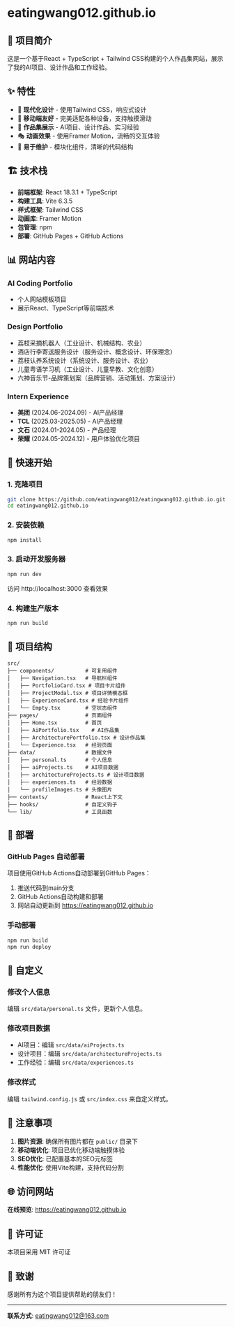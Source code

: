 # eatingwang012.github.io

## 🎯 项目简介

这是一个基于React + TypeScript + Tailwind CSS构建的个人作品集网站，展示了我的AI项目、设计作品和工作经验。

## ✨ 特性

- 🚀 **现代化设计** - 使用Tailwind CSS，响应式设计
- 📱 **移动端友好** - 完美适配各种设备，支持触摸滑动
- 🎨 **作品集展示** - AI项目、设计作品、实习经验
- 🎭 **动画效果** - 使用Framer Motion，流畅的交互体验
- 🔧 **易于维护** - 模块化组件，清晰的代码结构

## 🏗️ 技术栈

- **前端框架**: React 18.3.1 + TypeScript
- **构建工具**: Vite 6.3.5
- **样式框架**: Tailwind CSS
- **动画库**: Framer Motion
- **包管理**: npm
- **部署**: GitHub Pages + GitHub Actions

## 📊 网站内容

### AI Coding Portfolio
- 个人网站模板项目
- 展示React、TypeScript等前端技术

### Design Portfolio
- 荔枝采摘机器人（工业设计、机械结构、农业）
- 酒店行李寄送服务设计（服务设计、概念设计、环保理念）
- 荔枝认养系统设计（系统设计、服务设计、农业）
- 儿童粤语学习机（工业设计、儿童早教、文化创意）
- 六神音乐节-品牌策划案（品牌营销、活动策划、方案设计）

### Intern Experience
- **美团** (2024.06-2024.09) - AI产品经理
- **TCL** (2025.03-2025.05) - AI产品经理
- **文石** (2024.01-2024.05) - 产品经理
- **荣耀** (2024.05-2024.12) - 用户体验优化项目

## 🚀 快速开始

### 1. 克隆项目
```bash
git clone https://github.com/eatingwang012/eatingwang012.github.io.git
cd eatingwang012.github.io
```

### 2. 安装依赖
```bash
npm install
```

### 3. 启动开发服务器
```bash
npm run dev
```

访问 http://localhost:3000 查看效果

### 4. 构建生产版本
```bash
npm run build
```

## 📁 项目结构

```
src/
├── components/          # 可复用组件
│   ├── Navigation.tsx   # 导航栏组件
│   ├── PortfolioCard.tsx # 项目卡片组件
│   ├── ProjectModal.tsx # 项目详情模态框
│   ├── ExperienceCard.tsx # 经验卡片组件
│   └── Empty.tsx        # 空状态组件
├── pages/               # 页面组件
│   ├── Home.tsx         # 首页
│   ├── AiPortfolio.tsx    # AI作品集
│   ├── ArchitecturePortfolio.tsx # 设计作品集
│   └── Experience.tsx   # 经验页面
├── data/                # 数据文件
│   ├── personal.ts      # 个人信息
│   ├── aiProjects.ts    # AI项目数据
│   ├── architectureProjects.ts # 设计项目数据
│   ├── experiences.ts   # 经验数据
│   └── profileImages.ts # 头像图片
├── contexts/            # React上下文
├── hooks/               # 自定义钩子
└── lib/                 # 工具函数
```

## 🚀 部署

### GitHub Pages 自动部署
项目使用GitHub Actions自动部署到GitHub Pages：

1. 推送代码到main分支
2. GitHub Actions自动构建和部署
3. 网站自动更新到 https://eatingwang012.github.io

### 手动部署
```bash
npm run build
npm run deploy
```

## 🎨 自定义

### 修改个人信息
编辑 `src/data/personal.ts` 文件，更新个人信息。

### 修改项目数据
- AI项目：编辑 `src/data/aiProjects.ts`
- 设计项目：编辑 `src/data/architectureProjects.ts`
- 工作经验：编辑 `src/data/experiences.ts`

### 修改样式
编辑 `tailwind.config.js` 或 `src/index.css` 来自定义样式。

## 📝 注意事项

1. **图片资源**: 确保所有图片都在 `public/` 目录下
2. **移动端优化**: 项目已优化移动端触摸体验
3. **SEO优化**: 已配置基本的SEO元标签
4. **性能优化**: 使用Vite构建，支持代码分割

## 🌐 访问网站

**在线预览**: https://eatingwang012.github.io

## 📄 许可证

本项目采用 MIT 许可证

## 🙏 致谢

感谢所有为这个项目提供帮助的朋友们！

---

**联系方式**: eatingwang012@163.com
